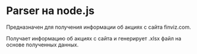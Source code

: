 # Parser на node.js
<p>
Предназначен для получения информации об акциях с сайта finviz.com.
</p>
<p>
Получает информацию об акциях с сайта и генерирует .xlsx файл на основе полученных данных.
</p>
